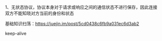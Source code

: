 1、无状态协议，协议本身对于请求或响应之间的通信状态不进行保存，因此连接双方不能知晓对方当前的身份和状态

基础知识扫荡：https://juejin.im/post/5cd0438c6fb9a031ec6d3ab2

keep-alive